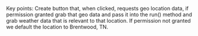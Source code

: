 
Key points: 
 Create button that, when clicked, requests geo location data, if permission granted grab that geo data and pass it into
    the run() method and grab weather data that is relevant to that location. If permission not granted we default the location to 
    Brentwood, TN.